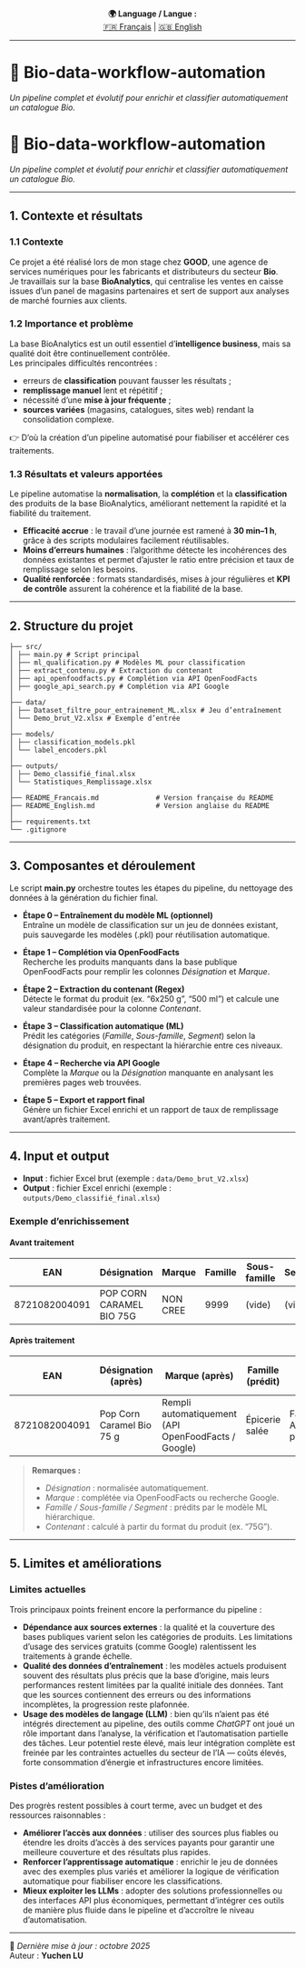 <p align="center">
  <b>🌍 Language / Langue :</b><br>
  <a href="./README_Francais.md">🇫🇷 Français</a> |
  <a href="./README_English.md">🇬🇧 English</a>
</p>

---

# 🧩 Bio-data-workflow-automation  
_Un pipeline complet et évolutif pour enrichir et classifier automatiquement un catalogue Bio._


# 🧩 Bio-data-workflow-automation  
_Un pipeline complet et évolutif pour enrichir et classifier automatiquement un catalogue Bio._

---

## **1. Contexte et résultats**

### **1.1 Contexte**
Ce projet a été réalisé lors de mon stage chez **GOOD**, une agence de services numériques pour les fabricants et distributeurs du secteur **Bio**.  
Je travaillais sur la base **BioAnalytics**, qui centralise les ventes en caisse issues d’un panel de magasins partenaires et sert de support aux analyses de marché fournies aux clients.

### **1.2 Importance et problème**
La base BioAnalytics est un outil essentiel d’**intelligence business**, mais sa qualité doit être continuellement contrôlée.  
Les principales difficultés rencontrées :

- erreurs de **classification** pouvant fausser les résultats ;  
- **remplissage manuel** lent et répétitif ;  
- nécessité d’une **mise à jour fréquente** ;  
- **sources variées** (magasins, catalogues, sites web) rendant la consolidation complexe.  

👉 D’où la création d’un pipeline automatisé pour fiabiliser et accélérer ces traitements.

### **1.3 Résultats et valeurs apportées**
Le pipeline automatise la **normalisation**, la **complétion** et la **classification** des produits de la base BioAnalytics, améliorant nettement la rapidité et la fiabilité du traitement.

- **Efficacité accrue** : le travail d’une journée est ramené à **30 min–1 h**, grâce à des scripts modulaires facilement réutilisables.  
- **Moins d’erreurs humaines** : l’algorithme détecte les incohérences des données existantes et permet d’ajuster le ratio entre précision et taux de remplissage selon les besoins.  
- **Qualité renforcée** : formats standardisés, mises à jour régulières et **KPI de contrôle** assurent la cohérence et la fiabilité de la base.

---

## **2. Structure du projet**
```
├── src/
│ ├── main.py # Script principal
│ ├── ml_qualification.py # Modèles ML pour classification
│ ├── extract_contenu.py # Extraction du contenant
│ ├── api_openfoodfacts.py # Complétion via API OpenFoodFacts
│ ├── google_api_search.py # Complétion via API Google
│
├── data/
│ ├── Dataset_filtre_pour_entrainement_ML.xlsx # Jeu d’entraînement
│ └── Demo_brut_V2.xlsx # Exemple d’entrée
│
├── models/
│ ├── classification_models.pkl
│ └── label_encoders.pkl
│
├── outputs/
│ ├── Demo_classifié_final.xlsx
│ └── Statistiques_Remplissage.xlsx
│
├── README_Francais.md              # Version française du README
├── README_English.md               # Version anglaise du README
│
├── requirements.txt
└── .gitignore
```
---

## **3. Composantes et déroulement**

Le script **main.py** orchestre toutes les étapes du pipeline, du nettoyage des données à la génération du fichier final.

- **Étape 0 – Entraînement du modèle ML (optionnel)**  
  Entraîne un modèle de classification sur un jeu de données existant, puis sauvegarde les modèles (.pkl) pour réutilisation automatique.

- **Étape 1 – Complétion via OpenFoodFacts**  
  Recherche les produits manquants dans la base publique OpenFoodFacts pour remplir les colonnes *Désignation* et *Marque*.

- **Étape 2 – Extraction du contenant (Regex)**  
  Détecte le format du produit (ex. “6x250 g”, “500 ml”) et calcule une valeur standardisée pour la colonne *Contenant*.

- **Étape 3 – Classification automatique (ML)**  
  Prédit les catégories (*Famille*, *Sous-famille*, *Segment*) selon la désignation du produit, en respectant la hiérarchie entre ces niveaux.

- **Étape 4 – Recherche via API Google**  
  Complète la *Marque* ou la *Désignation* manquante en analysant les premières pages web trouvées.

- **Étape 5 – Export et rapport final**  
  Génère un fichier Excel enrichi et un rapport de taux de remplissage avant/après traitement.

---

## **4. Input et output**

- **Input** : fichier Excel brut (exemple : `data/Demo_brut_V2.xlsx`)  
- **Output** : fichier Excel enrichi (exemple : `outputs/Demo_classifié_final.xlsx`)  

### **Exemple d’enrichissement**

#### Avant traitement
| EAN           | Désignation              | Marque   | Famille | Sous-famille | Segment | Contenant |
|---------------|--------------------------|----------|---------|--------------|----------|-----------|
| 8721082004091 | POP CORN CARAMEL BIO 75G | NON CREE | 9999    | (vide)       | (vide)  | (vide)    |

#### Après traitement
| EAN           | Désignation (après)       | Marque (après)                             | Famille (prédit) | Sous-famille (prédit) | Segment (prédit) | Contenant (calculé) |
|---------------|---------------------------|--------------------------------------------|------------------|-----------------------|------------------|---------------------|
| 8721082004091 | Pop Corn Caramel Bio 75 g | Rempli automatiquement (API OpenFoodFacts / Google) | Épicerie salée   | Farines / Aides pâtisseries | Aide pâtisserie   | 0,075 kg           |

> **Remarques :**
> - *Désignation* : normalisée automatiquement.  
> - *Marque* : complétée via OpenFoodFacts ou recherche Google.  
> - *Famille / Sous-famille / Segment* : prédits par le modèle ML hiérarchique.  
> - *Contenant* : calculé à partir du format du produit (ex. “75G”).

---

## **5. Limites et améliorations**

### **Limites actuelles**

Trois principaux points freinent encore la performance du pipeline :

- **Dépendance aux sources externes** : la qualité et la couverture des bases publiques varient selon les catégories de produits. Les limitations d’usage des services gratuits (comme Google) ralentissent les traitements à grande échelle.  
- **Qualité des données d’entraînement** : les modèles actuels produisent souvent des résultats plus précis que la base d’origine, mais leurs performances restent limitées par la qualité initiale des données. Tant que les sources contiennent des erreurs ou des informations incomplètes, la progression reste plafonnée.  
- **Usage des modèles de langage (LLM)** : bien qu’ils n’aient pas été intégrés directement au pipeline, des outils comme *ChatGPT* ont joué un rôle important dans l’analyse, la vérification et l’automatisation partielle des tâches. Leur potentiel reste élevé, mais leur intégration complète est freinée par les contraintes actuelles du secteur de l’IA — coûts élevés, forte consommation d’énergie et infrastructures encore limitées.

### **Pistes d’amélioration**

Des progrès restent possibles à court terme, avec un budget et des ressources raisonnables :

- **Améliorer l’accès aux données** : utiliser des sources plus fiables ou étendre les droits d’accès à des services payants pour garantir une meilleure couverture et des résultats plus rapides.  
- **Renforcer l’apprentissage automatique** : enrichir le jeu de données avec des exemples plus variés et améliorer la logique de vérification automatique pour fiabiliser encore les classifications.  
- **Mieux exploiter les LLMs** : adopter des solutions professionnelles ou des interfaces API plus économiques, permettant d’intégrer ces outils de manière plus fluide dans le pipeline et d’accroître le niveau d’automatisation.

---

📘 *Dernière mise à jour : octobre 2025*  
Auteur : **Yuchen LU**
